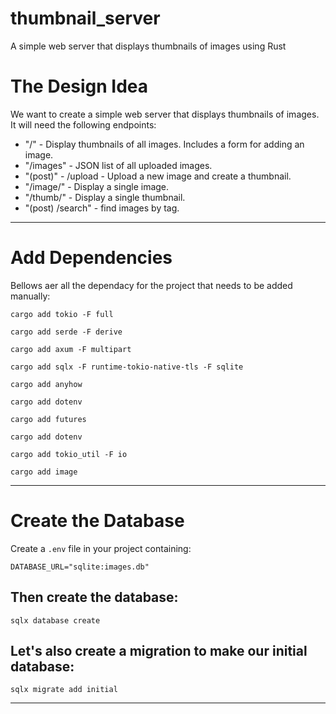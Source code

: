 # thumbnail_server
A simple web server that displays thumbnails of images using Rust


# The Design Idea

We want to create a simple web server that displays thumbnails of images. It will need the following endpoints:

  - "/"              - Display thumbnails of all images. Includes a form for adding an image.
  - "/images"        - JSON list of all uploaded images.
  - "(post)"         - /upload - Upload a new image and create a thumbnail.
  - "/image/<id>"    - Display a single image.
  - "/thumb/<id>"    - Display a single thumbnail.
  - "(post) /search" - find images by tag.
---    
# Add Dependencies

Bellows aer all the dependacy for the project that needs to be added manually:
```
cargo add tokio -F full
```
```
cargo add serde -F derive
```
```
cargo add axum -F multipart
```
```
cargo add sqlx -F runtime-tokio-native-tls -F sqlite
```
```
cargo add anyhow
```
```
cargo add dotenv
```
```
cargo add futures
```
```
cargo add dotenv
```
```
cargo add tokio_util -F io
```
```
cargo add image
```
---
# Create the Database

Create a `.env` file in your project containing:
```
DATABASE_URL="sqlite:images.db"
```
## Then create the database:
```
sqlx database create
```
## Let's also create a migration to make our initial database:
```
sqlx migrate add initial
```
---
